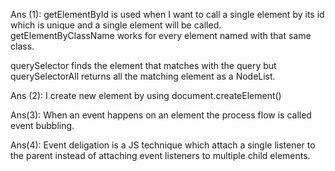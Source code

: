 Ans (1):
getElementById is used when I want to call a single element by its id which is unique and a single element will be called.
getElementByClassName works for every element named with that same class.

querySelector finds the element that matches with the query but
querySelectorAll returns all the matching element as a NodeList.


Ans (2):
I create new element by using document.createElement()

Ans(3):
When an event happens on an element the process flow is called event bubbling.

Ans(4):
Event deligation is a JS technique which attach a single listener to the parent instead of attaching event listeners to multiple child elements.

